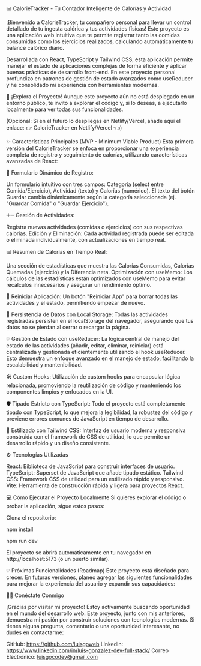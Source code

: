 📊 CalorieTracker - Tu Contador Inteligente de Calorías y Actividad

¡Bienvenido a CalorieTracker, tu compañero personal para llevar un control detallado de tu ingesta calórica y tus actividades físicas! Este proyecto es una aplicación web intuitiva que te permite registrar tanto las comidas consumidas como los ejercicios realizados, calculando automáticamente tu balance calórico diario.

Desarrollada con React, TypeScript y Tailwind CSS, esta aplicación permite manejar el estado de aplicaciones complejas de forma eficiente y aplicar buenas prácticas de desarrollo front-end. En este proyecto personal profundizo en patrones de gestión de estado avanzados como useReducer y he consolidado mi experiencia con herramientas modernas.

🚀 ¡Explora el Proyecto!
Aunque este proyecto aún no está desplegado en un entorno público, te invito a explorar el código y, si lo deseas, a ejecutarlo localmente para ver todas sus funcionalidades.

(Opcional: Si en el futuro lo despliegas en Netlify/Vercel, añade aquí el enlace:
👉 CalorieTracker en Netlify/Vercel 👈)

✨ Características Principales (MVP - Minimum Viable Product)
Esta primera versión del CalorieTracker se enfoca en proporcionar una experiencia completa de registro y seguimiento de calorías, utilizando características avanzadas de React:

📝 Formulario Dinámico de Registro:

Un formulario intuitivo con tres campos: Categoría (select entre Comida/Ejercicio), Actividad (texto) y Calorías (numérico).
El texto del botón Guardar cambia dinámicamente según la categoría seleccionada (ej. "Guardar Comida" o "Guardar Ejercicio").

➕➖ Gestión de Actividades:

Registra nuevas actividades (comidas o ejercicios) con sus respectivas calorías.
Edición y Eliminación: Cada actividad registrada puede ser editada o eliminada individualmente, con actualizaciones en tiempo real.

📊 Resumen de Calorías en Tiempo Real:

Una sección de estadísticas que muestra las Calorías Consumidas, Calorías Quemadas (ejercicio) y la Diferencia neta.
Optimización con useMemo: Los cálculos de las estadísticas están optimizados con useMemo para evitar recálculos innecesarios y asegurar un rendimiento óptimo.

🔄 Reiniciar Aplicación: Un botón "Reiniciar App" para borrar todas las actividades y el estado, permitiendo empezar de nuevo.

💾 Persistencia de Datos con Local Storage: Todas las actividades registradas persisten en el localStorage del navegador, asegurando que tus datos no se pierdan al cerrar o recargar la página.

💡 Gestión de Estado con useReducer: La lógica central de manejo del estado de las actividades (añadir, editar, eliminar, reiniciar) está centralizada y gestionada eficientemente utilizando el hook useReducer. Esto demuestra un enfoque avanzado en el manejo de estado, facilitando la escalabilidad y mantenibilidad.

🛠️ Custom Hooks: Utilización de custom hooks para encapsular lógica relacionada, promoviendo la reutilización de código y manteniendo los componentes limpios y enfocados en la UI.

🛡️ Tipado Estricto con TypeScript: Todo el proyecto está completamente tipado con TypeScript, lo que mejora la legibilidad, la robustez del código y previene errores comunes de JavaScript en tiempo de desarrollo.

🎨 Estilizado con Tailwind CSS: Interfaz de usuario moderna y responsiva construida con el framework de CSS de utilidad, lo que permite un desarrollo rápido y un diseño consistente.

⚙️ Tecnologías Utilizadas

React: Biblioteca de JavaScript para construir interfaces de usuario.
TypeScript: Superset de JavaScript que añade tipado estático.
Tailwind CSS: Framework CSS de utilidad para un estilizado rápido y responsivo.
Vite: Herramienta de construcción rápida y ligera para proyectos React.

💻 Cómo Ejecutar el Proyecto Localmente
Si quieres explorar el código o probar la aplicación, sigue estos pasos:

Clona el repositorio:

npm install

npm run dev

El proyecto se abrirá automáticamente en tu navegador en http://localhost:5173 (o un puerto similar).

💡 Próximas Funcionalidades (Roadmap)
Este proyecto está diseñado para crecer. En futuras versiones, planeo agregar las siguientes funcionalidades para mejorar la experiencia del usuario y expandir sus capacidades:

🧑‍💻 Conéctate Conmigo

¡Gracias por visitar mi proyecto! Estoy activamente buscando oportunidad en el mundo del desarrollo web. Este proyecto, junto con mis anteriores, demuestra mi pasión por construir soluciones con tecnologías modernas. Si tienes alguna pregunta, comentario o una oportunidad interesante, no dudes en contactarme:

GitHub: https://github.com/luisgoweb
LinkedIn: https://www.linkedin.com/in/luis-gonzalez-dev-full-stack/
Correo Electrónico: luisgocodev@gmail.com
